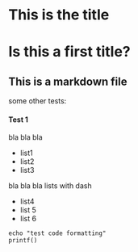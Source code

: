This is the title
========================================================================

# Is this a first title?

## This is a markdown file

some other tests:

#### Test 1

bla bla bla
* list1
* list2
* list3

bla bla bla lists with dash
- list4
- list 5
- list 6

```
echo "test code formatting"
printf()
```


